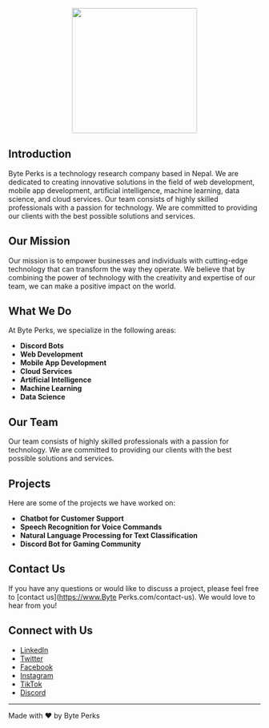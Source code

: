 <p align="center">
<img src="https://cdn.bimash.com.np/discord_bg/byteperkslogoi.png" height="250">
</p>

## Introduction
Byte Perks is a technology research company based in Nepal. We are dedicated to creating innovative solutions in the field of  web development, mobile app development, artificial intelligence, machine learning, data science, and cloud services. Our team consists of highly skilled professionals with a passion for technology. We are committed to providing our clients with the best possible solutions and services.

## Our Mission
Our mission is to empower businesses and individuals with cutting-edge technology that can transform the way they operate. We believe that by combining the power of technology with the creativity and expertise of our team, we can make a positive impact on the world.

## What We Do
At Byte Perks, we specialize in the following areas:

- **Discord Bots**
- **Web Development**
- **Mobile App Development**
- **Cloud Services**
- **Artificial Intelligence**
- **Machine Learning**
- **Data Science**

## Our Team
Our team consists of highly skilled professionals with a passion for technology. We are committed to providing our clients with the best possible solutions and services.

## Projects
Here are some of the projects we have worked on:

- **Chatbot for Customer Support**
- **Speech Recognition for Voice Commands**
- **Natural Language Processing for Text Classification**
- **Discord Bot for Gaming Community**

## Contact Us
If you have any questions or would like to discuss a project, please feel free to [contact us](https://www.Byte Perks.com/contact-us). We would love to hear from you!

## Connect with Us
- [LinkedIn](https://www.linkedin.com/company/byteperks)
- [Twitter](https://twitter.com/byteperks)
- [Facebook](https://www.facebook.com/byteperks)
- [Instagram](https://www.instagram.com/byteperks/)
- [TikTok](https://www.tiktok.com/@byteperks)
- [Discord](https://discord.gg/ApCzHabxB7)

---

Made with ❤️ by Byte Perks

